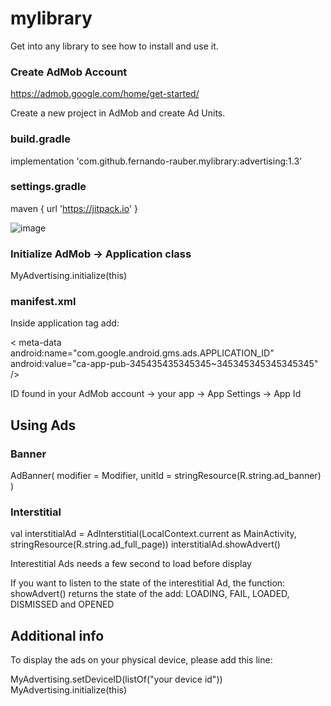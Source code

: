 # mylibrary

Get into any library to see how to install and use it.

### Create AdMob Account
https://admob.google.com/home/get-started/

Create a new project in AdMob and create Ad Units.

### build.gradle

implementation 'com.github.fernando-rauber.mylibrary:advertising:1.3'

### settings.gradle
maven { url 'https://jitpack.io' }

![image](https://user-images.githubusercontent.com/6031955/184131299-a917682a-1922-44c6-b292-529107e49be6.png)

### Initialize AdMob -> Application class

MyAdvertising.initialize(this)

### manifest.xml
Inside application tag add:

 < meta-data
            android:name="com.google.android.gms.ads.APPLICATION_ID"
            android:value="ca-app-pub-345435435345345~345345345345345345" />
            
ID found in your AdMob account -> your app -> App Settings -> App Id

## Using Ads

### Banner
 AdBanner(
            modifier = Modifier,
            unitId = stringResource(R.string.ad_banner)
        )
        
### Interstitial
 val interstitialAd = AdInterstitial(LocalContext.current as MainActivity, stringResource(R.string.ad_full_page))
 interstitialAd.showAdvert()
 
 Interestitial Ads needs a few second to load before display
 
 If you want to listen to the state of the interestitial Ad, the function:
 showAdvert() returns the state of the add: LOADING, FAIL, LOADED, DISMISSED and OPENED
 
 ## Additional info
 To display the ads on your physical device, please add this line:
 
 MyAdvertising.setDeviceID(listOf("your device id"))
 MyAdvertising.initialize(this)
   

